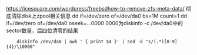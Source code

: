 https://icesquare.com/wordpress/freebsdhow-to-remove-zfs-meta-data/
彻底清除disk上zpool相关信息
	dd if=/dev/zero of=/dev/da0 bs=1M count=1
	dd if=/dev/zero of=/dev/da0 oseek=...0000
		0000为diskinfo -c /dev/da0中的sector数量，后四位清零的结果
```
	diskinfo /dev/da0 | awk ' { print $4 }' | sed -E "s/(.*)[0-9]{4}/\10000"
```
	